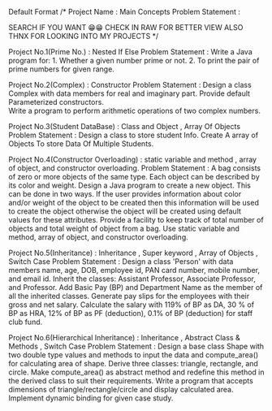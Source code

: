 Default Format
/*
Project Name                          : Main Concepts
Problem Statement                     :

SEARCH IF YOU WANT 😁😁
CHECK IN RAW FOR BETTER VIEW
ALSO THNX FOR LOOKING INTO MY PROJECTS
*/

Project No.1(Prime No.)               :  Nested If Else 
Problem Statement                     :  Write a Java program for:
                                                   1. Whether a given number prime or not.
                                                   2. To print the pair of prime numbers for given range.
                                   
Project No.2(Complex)                 :  Constructor
Problem Statement                     :  Design a class Complex with data members for real and imaginary part. 
                                         Provide default Parameterized  constructors.  
                                         Write  a  program  to perform  arithmetic  operations  of  two  complex 
                                         numbers.
                         
Project No.3(Student DataBase)        : Class and Object , Array Of Objects
Problem Statement                     : Design a class to store student Info.
                                        Create A array of Objects To store Data Of Multiple Students.
                                 
Project No.4(Constructor Overloading) : static variable and method , array of object, and constructor overloading.
Problem Statement                     : A bag consists of zero or more objects of the same type. Each object can be
                                        described by its color and weight. Design a Java program to create a new
                                        object. This can be done in two ways. If the user provides information about
                                        color and/or weight of the object to be created then this information will be
                                        used to create the object otherwise the object will be created using default
                                        values for these attributes. Provide a facility to keep track of total number of
                                        objects and total weight of object from a bag. Use static variable and
                                        method, array of object, and constructor overloading.
                                        
Project No.5(Inheritance)             : Inheritance , Super keyword , Array of Objects , Switch Case 
Problem Statement                     : Design a class 'Person' with data members 
                                        name, age, DOB, employee id, PAN card number, mobile number, and email id.
                                        Inherit the classes: Assistant Professor, Associate Professor, and Professor.
                                        Add Basic Pay (BP) and Department Name as the member of all the inherited classes.
                                        Generate pay slips for the employees with their gross and net salary.
                                        Calculate the salary with 119% of BP as DA, 30 % of BP as HRA, 
                                        12% of BP as PF (deduction), 0.1% of BP (deduction) for staff club fund.
                                        
Project No.6(Hierarchical Inheritance) : Inheritance , Abstract Class & Methods , Switch Case
Problem Statement                      : Design a base class Shape with two double type values and methods to input the data and compute_area()
                                         for calculating area of shape. Derive three classes: triangle, rectangle, and circle.
                                         Make compute_area() as abstract method and redefine this method in the derived class to suit their requirements.
                                         Write a program that accepts dimensions of triangle/rectangle/circle and display calculated area.
                                         Implement dynamic binding for given case study.
